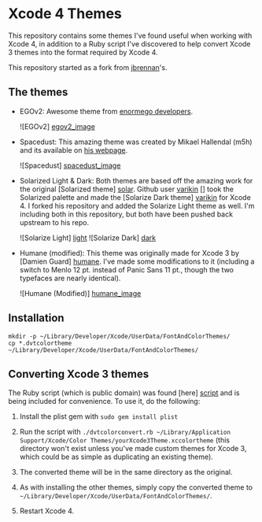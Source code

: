 Xcode 4 Themes
==============

This repository contains some themes I've found useful when working with Xcode 4, in addition to a Ruby script I've discovered to help convert Xcode 3 themes into the format required by Xcode 4.

This repository started as a fork from [jbrennan]'s.

The themes
----------

*	EGOv2: Awesome theme from [enormego developers].

	![EGOv2] [egov2_image] 

*	Spacedust: This amazing theme was created by Mikael Hallendal (m5h) and its available on [his webpage].

	![Spacedust] [spacedust_image]

* 	Solarized Light & Dark: Both themes are based off the amazing work for the original [Solarized theme] [solar]. Github user [varikin] [] took the Solarized palette and made the [Solarize Dark theme] [varikin] for Xcode 4. I forked his repository and added the Solarize Light theme as well. I'm including both in this repository, but both have been pushed back upstream to his repo.
	
	![Solarize Light] [light]
	![Solarize Dark] [dark]

* 	Humane (modified): This theme was originally made for Xcode 3 by [Damien Guard] [humane]. I've made some modifications to it (including a switch to Menlo 12 pt. instead of Panic Sans 11 pt., though the two typefaces are nearly identical).

	![Humane (Modified)] [humane_image]


Installation
------------

    mkdir -p ~/Library/Developer/Xcode/UserData/FontAndColorThemes/
    cp *.dvtcolortheme ~/Library/Developer/Xcode/UserData/FontAndColorThemes/


Converting Xcode 3 themes
-----------------
The Ruby script (which is public domain) was found [here] [script] and is being included for convenience. To use it, do the following:

1. Install the plist gem with `sudo gem install plist`
2. Run the script with `./dvtcolorconvert.rb ~/Library/Application Support/Xcode/Color Themes/yourXcode3Theme.xccolortheme` (this directory won't exist unless you've made custom themes for Xcode 3, which could be as simple as duplicating an existing theme).
3. The converted theme will be in the same directory as the original.
4. As with installing the other themes, simply copy the converted theme to `~/Library/Developer/Xcode/UserData/FontAndColorThemes/`.
5. Restart Xcode 4.


   [script]: http://digitalflapjack.com/blog/2011/jan/24/xcodedpthemes/
   [humane]: http://damieng.com/blog/2008/02/08/humane-theme-for-textmate-and-xcode
   [solar]: http://ethanschoonover.com/solarized
   [varikin]: https://github.com/varikin/solarized/tree/master/xcode4-colors-solarized
   [dark]: http://farm6.static.flickr.com/5062/5592270855_1b26fb726e_o.png  "Solarize Dark"
   [light]: http://farm6.static.flickr.com/5030/5592863390_04967685db_o.png  "Solarize Light"
   [humane_image]: http://farm6.static.flickr.com/5306/5592861916_4db32fe976_o.png  "Humane (Modified)"
   [spacedust_image]: http://simplyhacking.com/images/posts/spacedust-xcode-theme.png "Spacedust"
   [his webpage]: https://gist.github.com/527103
   [jbrennan]: https://github.com/jbrennan/xcode4themes
   [egov2_image]: https://lh4.googleusercontent.com/_Sv4FIWD7bb0/Ta2S0MPGvdI/AAAAAAAABjg/AGzN0U8UBjI/s576/evog2.jpg "EGOv2"
   [enormego developers]: http://developers.enormego.com/view/ego_xcode_theme_for_xcode_4_egov2
